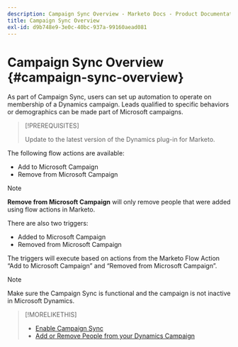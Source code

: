 ```yaml
---
description: Campaign Sync Overview - Marketo Docs - Product Documentation
title: Campaign Sync Overview
exl-id: d9b748e9-3e0c-40bc-937a-99160aead081
---
```

# Campaign Sync Overview {#campaign-sync-overview}

As part of Campaign Sync, users can set up automation to operate on membership of a Dynamics campaign. Leads qualified to specific behaviors or demographics can be made part of Microsoft campaigns.

>[!PREREQUISITES]
>
>Update to the latest version of the Dynamics plug-in for Marketo.

The following flow actions are available:

* Add to Microsoft Campaign
* Remove from Microsoft Campaign

>[!NOTE]
>
>**Remove from Microsoft Campaign** will only remove people that were added using flow actions in Marketo.

There are also two triggers:

* Added to Microsoft Campaign
* Removed from Microsoft Campaign

The triggers will execute based on actions from the Marketo Flow Action “Add to Microsoft Campaign” and “Removed from Microsoft Campaign”.  

>[!NOTE]
>
>Make sure the Campaign Sync is functional and the campaign is not inactive in Microsoft Dynamics.

>[!MORELIKETHIS]
>
>* [Enable Campaign Sync](/help/marketo/product-docs/crm-sync/microsoft-dynamics-sync/microsoft-dynamics-sync-details/enable-campaign-sync.md)
>* [Add or Remove People from your Dynamics Campaign](/help/marketo/product-docs/core-marketo-concepts/smart-campaigns/microsoft-dynamics-flow-actions/add-or-remove-people-from-your-dynamics-campaign.md)
